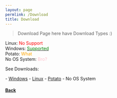 ```yaml
---
layout: page
permlink: /Download
title: Download
---
```


> Download Page here have Download Types :)

Linux: <span style="color: red;">No Support</span>\
Windows: <a href="Windows"><span style="color: green;">Supported</span></a>\
Potato: <span style="color: orange;">What</span>\
No OS System: <span style="color: pink;">Bro?</span>

<p>See Downloads:</p>
- <a href="{% if site.url contains 'localhost' %} ../Windows {% else %} ./Windows {% endif %}">Windows</a>
- <a href="{% if site.url contains 'localhost' %} ../Linux {% else %} ./Linux {% endif %}">Linux</a>
- <a href="{% if site.url contains 'localhost' %} ../Potato {% else %} ./Potato {% endif %}">Potato</a>
- <span id="u_tried"><a style="cursor: pointer;" onclick="lol()">No OS System</a></span>

<h4><a href="..">Back</a></h4>

<script>
    function lol() {
        document.getElementById("u_tried").innerHTML = "Lol Really? you tried? sorry but there's no way";
    }
</script>
